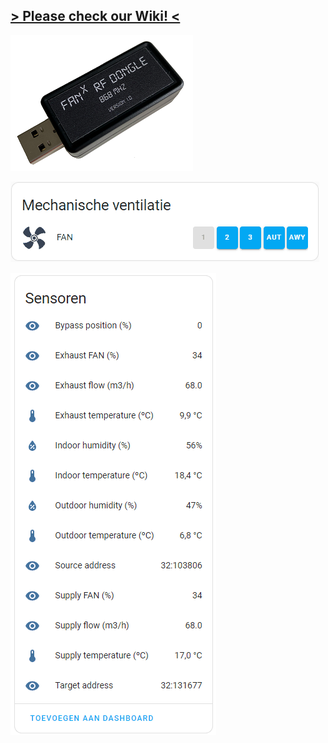 ## [> Please check our Wiki! <](https://github.com/Marcelh1/fanx/wiki)

![usb dongle](https://github.com/Marcelh1/fanx/blob/main/images/high_q.png)

![Preview](https://github.com/Marcelh1/fanx/blob/main/images/preview_animation.gif)

![Preview](https://github.com/Marcelh1/fanx/blob/main/images/Sensors.png)
